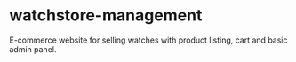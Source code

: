 # watchstore-management
E-commerce website for selling watches with product listing, cart and basic admin panel.
